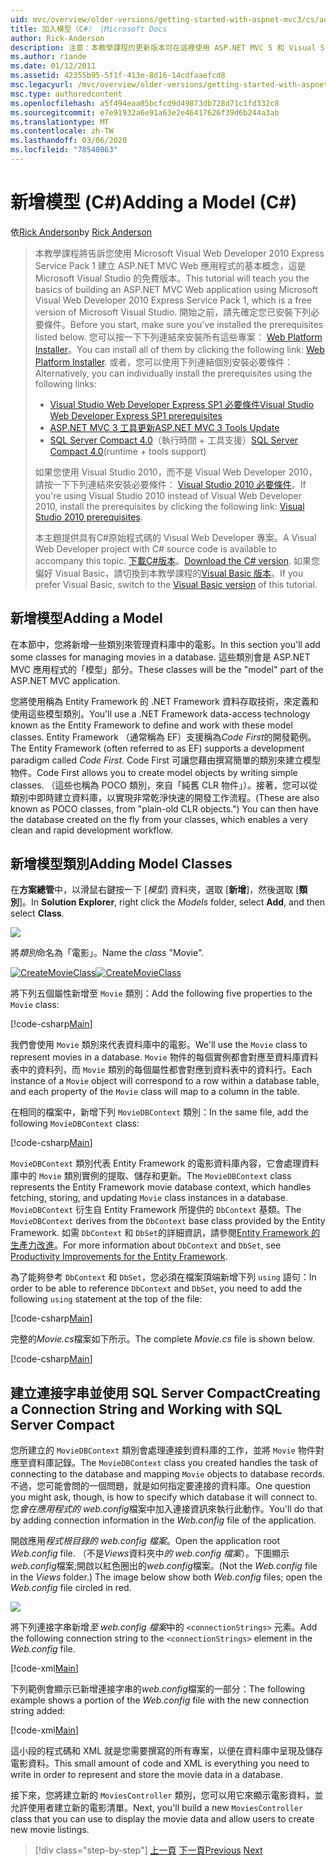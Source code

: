 ```yaml
---
uid: mvc/overview/older-versions/getting-started-with-aspnet-mvc3/cs/adding-a-model
title: 加入模型（C#） |Microsoft Docs
author: Rick-Anderson
description: 注意：本教學課程的更新版本可在這裡使用 ASP.NET MVC 5 和 Visual Studio 2013。 更安全、更容易遵循和示範 。
ms.author: riande
ms.date: 01/12/2011
ms.assetid: 42355b95-5f1f-413e-8d16-14cdfaaefcd8
msc.legacyurl: /mvc/overview/older-versions/getting-started-with-aspnet-mvc3/cs/adding-a-model
msc.type: authoredcontent
ms.openlocfilehash: a5f494eaa05bcfcd9d49873db728d71c1fd332c8
ms.sourcegitcommit: e7e91932a6e91a63e2e46417626f39d6b244a3ab
ms.translationtype: MT
ms.contentlocale: zh-TW
ms.lasthandoff: 03/06/2020
ms.locfileid: "78540863"
---
```

# <a name="adding-a-model-c"></a><span data-ttu-id="86452-104">新增模型 (C#)</span><span class="sxs-lookup"><span data-stu-id="86452-104">Adding a Model (C#)</span></span>

<span data-ttu-id="86452-105">依[Rick Anderson](https://twitter.com/RickAndMSFT)</span><span class="sxs-lookup"><span data-stu-id="86452-105">by [Rick Anderson](https://twitter.com/RickAndMSFT)</span></span>

> <span data-ttu-id="86452-106">本教學課程將告訴您使用 Microsoft Visual Web Developer 2010 Express Service Pack 1 建立 ASP.NET MVC Web 應用程式的基本概念，這是 Microsoft Visual Studio 的免費版本。</span><span class="sxs-lookup"><span data-stu-id="86452-106">This tutorial will teach you the basics of building an ASP.NET MVC Web application using Microsoft Visual Web Developer 2010 Express Service Pack 1, which is a free version of Microsoft Visual Studio.</span></span> <span data-ttu-id="86452-107">開始之前，請先確定您已安裝下列必要條件。</span><span class="sxs-lookup"><span data-stu-id="86452-107">Before you start, make sure you've installed the prerequisites listed below.</span></span> <span data-ttu-id="86452-108">您可以按一下下列連結來安裝所有這些專案： [Web Platform Installer](https://www.microsoft.com/web/gallery/install.aspx?appid=VWD2010SP1Pack)。</span><span class="sxs-lookup"><span data-stu-id="86452-108">You can install all of them by clicking the following link: [Web Platform Installer](https://www.microsoft.com/web/gallery/install.aspx?appid=VWD2010SP1Pack).</span></span> <span data-ttu-id="86452-109">或者，您可以使用下列連結個別安裝必要條件：</span><span class="sxs-lookup"><span data-stu-id="86452-109">Alternatively, you can individually install the prerequisites using the following links:</span></span>
> 
> - [<span data-ttu-id="86452-110">Visual Studio Web Developer Express SP1 必要條件</span><span class="sxs-lookup"><span data-stu-id="86452-110">Visual Studio Web Developer Express SP1 prerequisites</span></span>](https://www.microsoft.com/web/gallery/install.aspx?appid=VWD2010SP1Pack)
> - [<span data-ttu-id="86452-111">ASP.NET MVC 3 工具更新</span><span class="sxs-lookup"><span data-stu-id="86452-111">ASP.NET MVC 3 Tools Update</span></span>](https://www.microsoft.com/web/gallery/install.aspx?appsxml=&amp;appid=MVC3)
> - <span data-ttu-id="86452-112">[SQL Server Compact 4.0](https://www.microsoft.com/web/gallery/install.aspx?appid=SQLCE;SQLCEVSTools_4_0)（執行時間 + 工具支援）</span><span class="sxs-lookup"><span data-stu-id="86452-112">[SQL Server Compact 4.0](https://www.microsoft.com/web/gallery/install.aspx?appid=SQLCE;SQLCEVSTools_4_0)(runtime + tools support)</span></span>
> 
> <span data-ttu-id="86452-113">如果您使用 Visual Studio 2010，而不是 Visual Web Developer 2010，請按一下下列連結來安裝必要條件： [Visual Studio 2010 必要條件](https://www.microsoft.com/web/gallery/install.aspx?appsxml=&amp;appid=VS2010SP1Pack)。</span><span class="sxs-lookup"><span data-stu-id="86452-113">If you're using Visual Studio 2010 instead of Visual Web Developer 2010, install the prerequisites by clicking the following link: [Visual Studio 2010 prerequisites](https://www.microsoft.com/web/gallery/install.aspx?appsxml=&amp;appid=VS2010SP1Pack).</span></span>
> 
> <span data-ttu-id="86452-114">本主題提供具有C#原始程式碼的 Visual Web Developer 專案。</span><span class="sxs-lookup"><span data-stu-id="86452-114">A Visual Web Developer project with C# source code is available to accompany this topic.</span></span> <span data-ttu-id="86452-115">[下載C#版本](https://code.msdn.microsoft.com/Introduction-to-MVC-3-10d1b098)。</span><span class="sxs-lookup"><span data-stu-id="86452-115">[Download the C# version](https://code.msdn.microsoft.com/Introduction-to-MVC-3-10d1b098).</span></span> <span data-ttu-id="86452-116">如果您偏好 Visual Basic，請切換到本教學課程的[Visual Basic 版本](../vb/adding-a-model.md)。</span><span class="sxs-lookup"><span data-stu-id="86452-116">If you prefer Visual Basic, switch to the [Visual Basic version](../vb/adding-a-model.md) of this tutorial.</span></span>

## <a name="adding-a-model"></a><span data-ttu-id="86452-117">新增模型</span><span class="sxs-lookup"><span data-stu-id="86452-117">Adding a Model</span></span>

<span data-ttu-id="86452-118">在本節中，您將新增一些類別來管理資料庫中的電影。</span><span class="sxs-lookup"><span data-stu-id="86452-118">In this section you'll add some classes for managing movies in a database.</span></span> <span data-ttu-id="86452-119">這些類別會是 ASP.NET MVC 應用程式的「模型」部分。</span><span class="sxs-lookup"><span data-stu-id="86452-119">These classes will be the "model" part of the ASP.NET MVC application.</span></span>

<span data-ttu-id="86452-120">您將使用稱為 Entity Framework 的 .NET Framework 資料存取技術，來定義和使用這些模型類別。</span><span class="sxs-lookup"><span data-stu-id="86452-120">You'll use a .NET Framework data-access technology known as the Entity Framework to define and work with these model classes.</span></span> <span data-ttu-id="86452-121">Entity Framework （通常稱為 EF）支援稱為*Code First*的開發範例。</span><span class="sxs-lookup"><span data-stu-id="86452-121">The Entity Framework (often referred to as EF) supports a development paradigm called *Code First*.</span></span> <span data-ttu-id="86452-122">Code First 可讓您藉由撰寫簡單的類別來建立模型物件。</span><span class="sxs-lookup"><span data-stu-id="86452-122">Code First allows you to create model objects by writing simple classes.</span></span> <span data-ttu-id="86452-123">（這些也稱為 POCO 類別，來自「純舊 CLR 物件」）。接著，您可以從類別中即時建立資料庫，以實現非常乾淨快速的開發工作流程。</span><span class="sxs-lookup"><span data-stu-id="86452-123">(These are also known as POCO classes, from "plain-old CLR objects.") You can then have the database created on the fly from your classes, which enables a very clean and rapid development workflow.</span></span>

## <a name="adding-model-classes"></a><span data-ttu-id="86452-124">新增模型類別</span><span class="sxs-lookup"><span data-stu-id="86452-124">Adding Model Classes</span></span>

<span data-ttu-id="86452-125">在**方案總管**中，以滑鼠右鍵按一下 [*模型*] 資料夾，選取 [**新增**]，然後選取 [**類別**]。</span><span class="sxs-lookup"><span data-stu-id="86452-125">In **Solution Explorer**, right click the *Models* folder, select **Add**, and then select **Class**.</span></span>

![](adding-a-model/_static/image1.png)

<span data-ttu-id="86452-126">將*類別*命名為「電影」。</span><span class="sxs-lookup"><span data-stu-id="86452-126">Name the *class* "Movie".</span></span>

<span data-ttu-id="86452-127">[![CreateMovieClass](adding-a-model/_static/image3.png)](adding-a-model/_static/image2.png)</span><span class="sxs-lookup"><span data-stu-id="86452-127">[![CreateMovieClass](adding-a-model/_static/image3.png)](adding-a-model/_static/image2.png)</span></span>

<span data-ttu-id="86452-128">將下列五個屬性新增至 `Movie` 類別：</span><span class="sxs-lookup"><span data-stu-id="86452-128">Add the following five properties to the `Movie` class:</span></span>

[!code-csharp[Main](adding-a-model/samples/sample1.cs)]

<span data-ttu-id="86452-129">我們會使用 `Movie` 類別來代表資料庫中的電影。</span><span class="sxs-lookup"><span data-stu-id="86452-129">We'll use the `Movie` class to represent movies in a database.</span></span> <span data-ttu-id="86452-130">`Movie` 物件的每個實例都會對應至資料庫資料表中的資料列，而 `Movie` 類別的每個屬性都會對應到資料表中的資料行。</span><span class="sxs-lookup"><span data-stu-id="86452-130">Each instance of a `Movie` object will correspond to a row within a database table, and each property of the `Movie` class will map to a column in the table.</span></span>

<span data-ttu-id="86452-131">在相同的檔案中，新增下列 `MovieDBContext` 類別：</span><span class="sxs-lookup"><span data-stu-id="86452-131">In the same file, add the following `MovieDBContext` class:</span></span>

[!code-csharp[Main](adding-a-model/samples/sample2.cs)]

<span data-ttu-id="86452-132">`MovieDBContext` 類別代表 Entity Framework 的電影資料庫內容，它會處理資料庫中的 `Movie` 類別實例的提取、儲存和更新。</span><span class="sxs-lookup"><span data-stu-id="86452-132">The `MovieDBContext` class represents the Entity Framework movie database context, which handles fetching, storing, and updating `Movie` class instances in a database.</span></span> <span data-ttu-id="86452-133">`MovieDBContext` 衍生自 Entity Framework 所提供的 `DbContext` 基類。</span><span class="sxs-lookup"><span data-stu-id="86452-133">The `MovieDBContext` derives from the `DbContext` base class provided by the Entity Framework.</span></span> <span data-ttu-id="86452-134">如需 `DbContext` 和 `DbSet`的詳細資訊，請參閱[Entity Framework 的生產力改進](https://blogs.msdn.com/b/efdesign/archive/2010/06/21/productivity-improvements-for-the-entity-framework.aspx?wa=wsignin1.0)。</span><span class="sxs-lookup"><span data-stu-id="86452-134">For more information about `DbContext` and `DbSet`, see [Productivity Improvements for the Entity Framework](https://blogs.msdn.com/b/efdesign/archive/2010/06/21/productivity-improvements-for-the-entity-framework.aspx?wa=wsignin1.0).</span></span>

<span data-ttu-id="86452-135">為了能夠參考 `DbContext` 和 `DbSet`，您必須在檔案頂端新增下列 `using` 語句：</span><span class="sxs-lookup"><span data-stu-id="86452-135">In order to be able to reference `DbContext` and `DbSet`, you need to add the following `using` statement at the top of the file:</span></span>

[!code-csharp[Main](adding-a-model/samples/sample3.cs)]

<span data-ttu-id="86452-136">完整的*Movie.cs*檔案如下所示。</span><span class="sxs-lookup"><span data-stu-id="86452-136">The complete *Movie.cs* file is shown below.</span></span>

[!code-csharp[Main](adding-a-model/samples/sample4.cs)]

## <a name="creating-a-connection-string-and-working-with-sql-server-compact"></a><span data-ttu-id="86452-137">建立連接字串並使用 SQL Server Compact</span><span class="sxs-lookup"><span data-stu-id="86452-137">Creating a Connection String and Working with SQL Server Compact</span></span>

<span data-ttu-id="86452-138">您所建立的 `MovieDBContext` 類別會處理連接到資料庫的工作，並將 `Movie` 物件對應至資料庫記錄。</span><span class="sxs-lookup"><span data-stu-id="86452-138">The `MovieDBContext` class you created handles the task of connecting to the database and mapping `Movie` objects to database records.</span></span> <span data-ttu-id="86452-139">不過，您可能會問的一個問題，就是如何指定要連接的資料庫。</span><span class="sxs-lookup"><span data-stu-id="86452-139">One question you might ask, though, is how to specify which database it will connect to.</span></span> <span data-ttu-id="86452-140">您*會在應用程式的 web.config*檔案中加入連接資訊來執行此動作。</span><span class="sxs-lookup"><span data-stu-id="86452-140">You'll do that by adding connection information in the *Web.config* file of the application.</span></span>

<span data-ttu-id="86452-141">開啟應用*程式根目錄的 web.config 檔案*。</span><span class="sxs-lookup"><span data-stu-id="86452-141">Open the application root *Web.config* file.</span></span> <span data-ttu-id="86452-142">（不是*Views*資料夾中*的 web.config 檔案*）。下圖顯示*web.config*檔案;開啟以紅色圈出的*web.config*檔案。</span><span class="sxs-lookup"><span data-stu-id="86452-142">(Not the *Web.config* file in the *Views* folder.) The image below show both *Web.config* files; open the *Web.config* file circled in red.</span></span>

![](adding-a-model/_static/image4.png)

<span data-ttu-id="86452-143">將下列連接字串新增*至 web.config 檔案*中的 `<connectionStrings>` 元素。</span><span class="sxs-lookup"><span data-stu-id="86452-143">Add the following connection string to the `<connectionStrings>` element in the *Web.config* file.</span></span>

[!code-xml[Main](adding-a-model/samples/sample5.xml)]

<span data-ttu-id="86452-144">下列範例會顯示已新增連接字串的*web.config*檔案的一部分：</span><span class="sxs-lookup"><span data-stu-id="86452-144">The following example shows a portion of the *Web.config* file with the new connection string added:</span></span>

[!code-xml[Main](adding-a-model/samples/sample6.xml)]

<span data-ttu-id="86452-145">這小段的程式碼和 XML 就是您需要撰寫的所有專案，以便在資料庫中呈現及儲存電影資料。</span><span class="sxs-lookup"><span data-stu-id="86452-145">This small amount of code and XML is everything you need to write in order to represent and store the movie data in a database.</span></span>

<span data-ttu-id="86452-146">接下來，您將建立新的 `MoviesController` 類別，您可以用它來顯示電影資料，並允許使用者建立新的電影清單。</span><span class="sxs-lookup"><span data-stu-id="86452-146">Next, you'll build a new `MoviesController` class that you can use to display the movie data and allow users to create new movie listings.</span></span>

> [!div class="step-by-step"]
> <span data-ttu-id="86452-147">[上一頁](adding-a-view.md)
> [下一頁](accessing-your-models-data-from-a-controller.md)</span><span class="sxs-lookup"><span data-stu-id="86452-147">[Previous](adding-a-view.md)
[Next](accessing-your-models-data-from-a-controller.md)</span></span>
